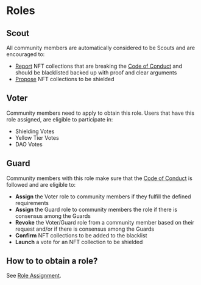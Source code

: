 # Roles

## Scout

All community members are automatically considered to be Scouts and are encouraged to:

- [Report](./blacklisting.md#1-report) NFT collections that are breaking the [Code of Conduct](./code-of-conduct.md) and should be blacklisted backed up with proof and clear arguments
- [Propose](./shielding.md#1-proposal-submission) NFT collections to be shielded

## Voter

Community members need to apply to obtain this role. Users that have this role assigned, are eligible to participate in:

- Shielding Votes
- Yellow Tier Votes
- DAO Votes

## Guard

Community members with this role make sure that the [Code of Conduct](./code-of-conduct.md) is followed and are eligible to:

- **Assign** the Voter role to community members if they fulfill the defined requirements
- **Assign** the Guard role to community members the role if there is consensus among the Guards
- **Revoke** the Voter/Guard role from a community member based on their request and/or if there is consensus among the Guards
- **Confirm** NFT collections to be added to the blacklist
- **Launch** a vote for an NFT collection to be shielded

## How to to obtain a role?

See [Role Assignment](./role-assignment.md).
